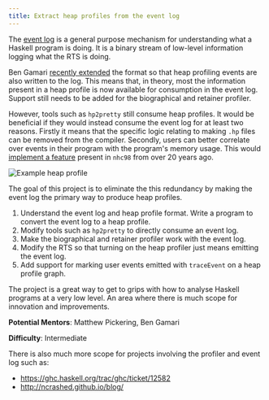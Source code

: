 ```yaml
---
title: Extract heap profiles from the event log
---
```


The [event log](https://downloads.haskell.org/~ghc/latest/docs/html/users_guide/eventlog-formats.html#eventlog-encodings) is a general purpose mechanism for understanding what a
Haskell program is doing. It is a binary stream of low-level information logging
what the RTS is doing.

Ben Gamari [recently extended](https://ghc.haskell.org/trac/ghc/ticket/11094) the format so that heap profiling events are also
written to the log. This means that, in theory, most the information present in a
heap profile is now available for consumption in the event log. Support still
needs to be added for the biographical and retainer profiler.

However, tools such as `hp2pretty` still consume heap profiles. It would be
beneficial if they would instead consume the event log for at least two
reasons. Firstly it means that the specific
logic relating to making `.hp` files can be removed from the compiler. Secondly,
users can better correlate over events in their program with the program's memory
usage. This would [implement a feature](https://ghc.haskell.org/trac/ghc/ticket/3021) present in `nhc98` from over 20 years ago.

![Example heap profile](https://user-images.githubusercontent.com/1216657/50958453-a23dae00-14b8-11e9-863a-fed94b8ae7b2.png)

The goal of this project is to eliminate the this redundancy by making the event log
the primary way to produce heap profiles.

1. Understand the event log and heap profile format. Write a program to convert
    the event log to a heap profile.
2. Modify tools such as `hp2pretty` to directly consume an event log.
3. Make the biographical and retainer profiler work with the event log.
4. Modify the RTS so that turning on the heap profiler just means emitting the event log.
5. Add support for marking user events emitted with `traceEvent` on a heap profile graph.

The project is a great way to get to grips with how to analyse Haskell programs
at a very low level. An area where there is much scope for innovation and
improvements.

**Potential Mentors**: Matthew Pickering, Ben Gamari

**Difficulty**: Intermediate

There is also much more scope for projects involving the profiler and event log
such as:

* <https://ghc.haskell.org/trac/ghc/ticket/12582>
* <http://ncrashed.github.io/blog/>
